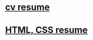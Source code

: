 # [cv resume](https://natalics.github.io/rsschool-cv/cv)
# [HTML, CSS resume](https://natalics.github.io/rsschool-cv/)
